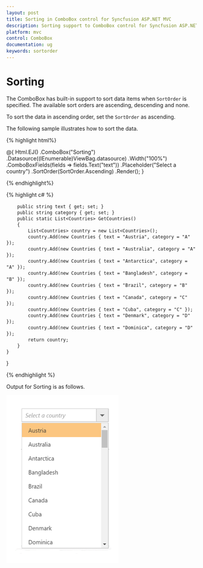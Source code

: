 ```yaml
---
layout: post
title: Sorting in ComboBox control for Syncfusion ASP.NET MVC
description: Sorting support to ComboBox control for Syncfusion ASP.NET MVC
platform: mvc
control: ComboBox
documentation: ug
keywords: sortorder
---
```


# Sorting

The ComboBox has built-in support to sort data items when `SortOrder` is specified. The available sort orders are ascending, descending and none.

To sort the data in ascending order, set the `SortOrder` as ascending.

The following sample illustrates how to sort the data.



{% highlight html%}

<div class="frame">
        <div class="control">
            @{
                Html.EJ()
                    .ComboBox("Sorting")
                    .Datasource((IEnumerable<Countries>)ViewBag.datasource)
                    .Width("100%")
                    .ComboBoxFields(fields => fields.Text("text"))
                    .Placeholder("Select a country")
                    .SortOrder(SortOrder.Ascending)
                    .Render();
            }
        </div>
    </div>

{% endhighlight%}

{% highlight c# %}

        public string text { get; set; }
        public string category { get; set; }
        public static List<Countries> GetCountries()
        {
            List<Countries> country = new List<Countries>();
            country.Add(new Countries { text = "Austria", category = "A" });
            country.Add(new Countries { text = "Australia", category = "A" });
            country.Add(new Countries { text = "Antarctica", category = "A" });
            country.Add(new Countries { text = "Bangladesh", category = "B" });
            country.Add(new Countries { text = "Brazil", category = "B" });
            country.Add(new Countries { text = "Canada", category = "C" });
            country.Add(new Countries { text = "Cuba", category = "C" });
            country.Add(new Countries { text = "Denmark", category = "D" });
            country.Add(new Countries { text = "Dominica", category = "D" });
            return country;
        }
    }
}

{% endhighlight %}

Output for Sorting  is as follows.


![](Combobox_sorting_images/sorting.png)
